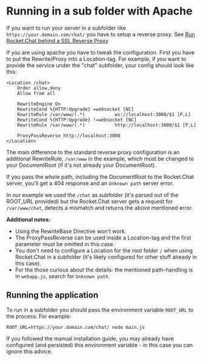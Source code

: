# Running in a sub folder with Apache

If you want to run your server in a subfolder like `https://your.domain.com/chat/` you have to setup a reverse proxy.
See [Run Rocket.Chat behind a SSL Reverse Proxy](../../../installation/manual-installation/configuring-ssl-reverse-proxy/)

If you are using apache you have to tweak the configuration. First you have to put the Rewrite/Proxy into a Location-tag.
For example, if you want to provide the service under the "chat" subfolder, your config should look like this:

```
<Location /chat>
    Order allow,deny
    Allow from all

    RewriteEngine On
    RewriteCond %{HTTP:Upgrade} =websocket [NC]
    RewriteRule /var/www/(.*)           ws://localhost:3000/$1 [P,L]
    RewriteCond %{HTTP:Upgrade} !=websocket [NC]
    RewriteRule /var/www/(.*)           http://localhost:3000/$1 [P,L]

    ProxyPassReverse http://localhost:3000
</Location>
```

The main difference to the standard reverse proxy configuration is an additional RewriteRule, `/var/www` in the example, which must be changed to your DocumentRoot (if it's not already your DocumentRoot).

If you pass the whole path, including the DocumentRoot to the Rocket.Chat server, you'll get a 404 response and an `Unknown path` server error.

In our example we used the `/chat` as subfolder (it's parsed out of the ROOT_URL provided) but the Rocket.Chat server gets a request for `/var/www/chat`, detects a mismatch and returns the above mentioned error.

**Additional notes:**

- Using the RewriteBase Directive won't work.
- The ProxyPassReverse can be used inside a Location-tag and the first parameter must be omitted in this case.
- You don't need to configure a Location for the root folder `/` when using Rocket.Chat in a subfolder (it's likely configured for other stuff already in this case).
- For the those curious about the details: the mentioned path-handling is in `webapp.js`, search for `Unknown path`.

## Running the application

To run in a subfolder you should pass the environment variable `ROOT_URL` to the process.
For example:

```shell
ROOT_URL=https://your.domain.com/chat/ node main.js
```

If you followed the manual installation guide, you may already have configured (and persisted) this environment variable - in this case you can ignore this advice.

